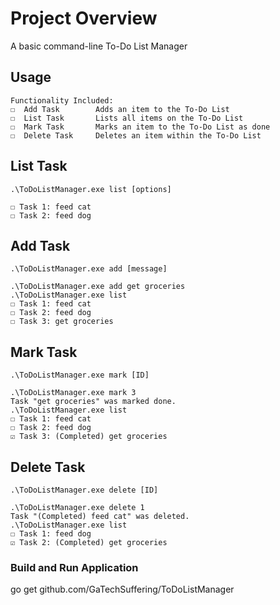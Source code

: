 # Project Overview

A basic command-line To-Do List Manager

## Usage

    Functionality Included:
    ☐  Add Task        Adds an item to the To-Do List
    ☐  List Task       Lists all items on the To-Do List
    ☐  Mark Task       Marks an item to the To-Do List as done
    ☐  Delete Task     Deletes an item within the To-Do List

## List Task

    .\ToDoListManager.exe list [options]
          
    ☐ Task 1: feed cat
    ☐ Task 2: feed dog

## Add Task

    .\ToDoListManager.exe add [message]

    .\ToDoListManager.exe add get groceries
    .\ToDoListManager.exe list
    ☐ Task 1: feed cat
    ☐ Task 2: feed dog
    ☐ Task 3: get groceries

## Mark Task

    .\ToDoListManager.exe mark [ID]

    .\ToDoListManager.exe mark 3
    Task "get groceries" was marked done.
    .\ToDoListManager.exe list
    ☐ Task 1: feed cat
    ☐ Task 2: feed dog
    ☑ Task 3: (Completed) get groceries

## Delete Task

    .\ToDoListManager.exe delete [ID]

    .\ToDoListManager.exe delete 1
    Task "(Completed) feed cat" was deleted.
    .\ToDoListManager.exe list    
    ☐ Task 1: feed dog
    ☑ Task 2: (Completed) get groceries

### Build and Run Application

go get github.com/GaTechSuffering/ToDoListManager